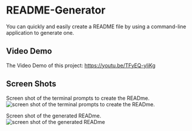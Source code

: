 # README-Generator
You can quickly and easily create a README file by using a command-line application to generate one.

## Video Demo
The Video Demo of this project: 
https://youtu.be/TFyEQ-yliKg

## Screen Shots
Screen shot of the terminal prompts to create the READme.
<img src="https://kittytaylor55.github.io/README-Generator/HW requirements/img/terminalprompt.png" alt="screen shot of the terminal prompts to create the READme."/>

Screen shot of the generated READme.
<img src="https://kittytaylor55.github.io/README-Generator/HW requirements/img/generatedreadme.png" alt="screen shot of the generated READme"/>


